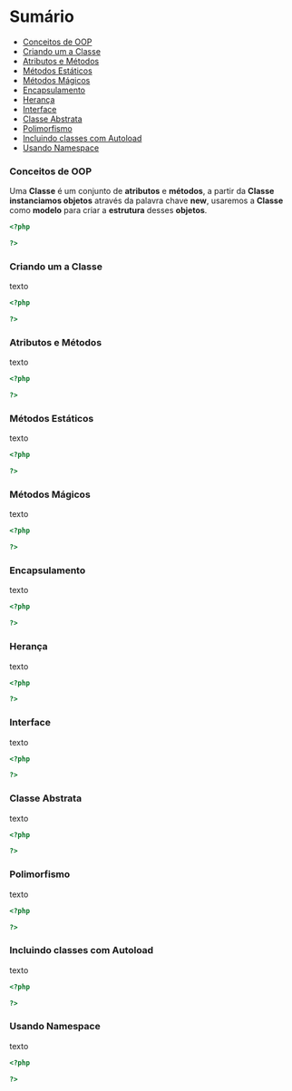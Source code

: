 # Sumário

- [Conceitos de OOP](#conceitos-de-oop)
- [Criando um a Classe](#criando-um-a-classe)
- [Atributos e Métodos](#atributos-e-métodos)
- [Métodos Estáticos](#métodos-estáticos)
- [Métodos Mágicos](#métodos-mágicos)
- [Encapsulamento](#encapsulamento)
- [Herança](#herança)
- [Interface](#interface)
- [Classe Abstrata](#classe-abstrata)
- [Polimorfismo](#polimorfismo)
- [Incluindo classes com Autoload](#incluindo-classes-com-autoload)
- [Usando Namespace](#usando-namespace)

### Conceitos de OOP

Uma **Classe** é um conjunto de **atributos** e **métodos**, a partir da **Classe**
**instanciamos objetos** através da palavra chave **new**, usaremos a **Classe** como **modelo** para criar a **estrutura** desses **objetos**.

```php
<?php

?>
```

### Criando um a Classe

texto

```php
<?php

?>
```

### Atributos e Métodos

texto

```php
<?php

?>
```

### Métodos Estáticos

texto

```php
<?php

?>
```

### Métodos Mágicos

texto

```php
<?php

?>
```

### Encapsulamento

texto

```php
<?php

?>
```

### Herança

texto

```php
<?php

?>
```

### Interface

texto

```php
<?php

?>
```

### Classe Abstrata

texto

```php
<?php

?>
```

### Polimorfismo

texto

```php
<?php

?>
```

### Incluindo classes com Autoload

texto

```php
<?php

?>
```

### Usando Namespace

texto

```php
<?php

?>
```
